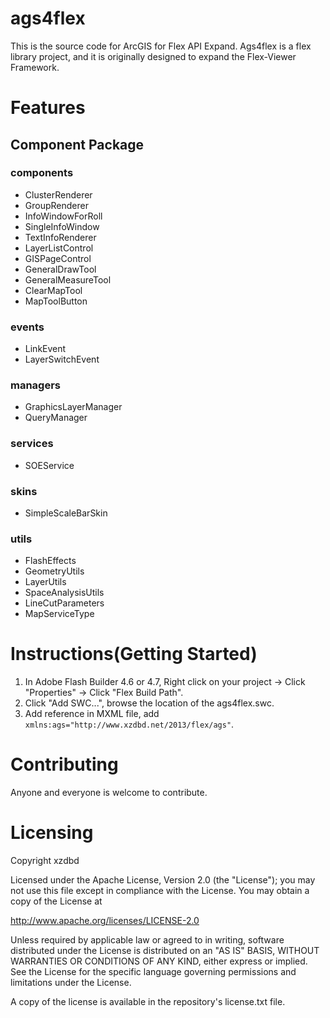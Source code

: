 # ags4flex
This is the source code for ArcGIS for Flex API Expand. 
Ags4flex is a flex library project, and it is originally designed to expand the Flex-Viewer Framework.
# Features
## Component Package
### components
* ClusterRenderer
* GroupRenderer
* InfoWindowForRoll
* SingleInfoWindow
* TextInfoRenderer
* LayerListControl
* GISPageControl
* GeneralDrawTool
* GeneralMeasureTool
* ClearMapTool
* MapToolButton

### events
* LinkEvent
* LayerSwitchEvent

### managers
* GraphicsLayerManager
* QueryManager

### services
* SOEService

### skins
* SimpleScaleBarSkin

### utils
* FlashEffects
* GeometryUtils
* LayerUtils
* SpaceAnalysisUtils
* LineCutParameters
* MapServiceType

# Instructions(Getting Started)
1. In Adobe Flash Builder 4.6 or 4.7, Right click on your project -> Click "Properties" -> Click "Flex Build Path".
2. Click "Add SWC...", browse the location of the ags4flex.swc.
3. Add reference in MXML file, add `xmlns:ags="http://www.xzdbd.net/2013/flex/ags"`.

# Contributing
Anyone and everyone is welcome to contribute.
# Licensing
Copyright xzdbd

Licensed under the Apache License, Version 2.0 (the "License"); you may not use this file except in compliance with the License. You may obtain a copy of the License at

http://www.apache.org/licenses/LICENSE-2.0

Unless required by applicable law or agreed to in writing, software distributed under the License is distributed on an "AS IS" BASIS, WITHOUT WARRANTIES OR CONDITIONS OF ANY KIND, either express or implied. See the License for the specific language governing permissions and limitations under the License.

A copy of the license is available in the repository's license.txt file.